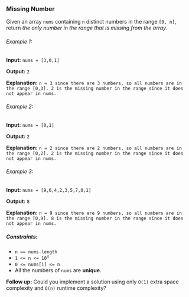 <h3>Missing Number</h3>

<p>Given an array <code>nums</code> containing <code>n</code> distinct numbers in the range <code>[0, n]</code>, return
<i>the only number in the range that is missing from the array</i>.</p>

<h6>Example 1:</h6>
<p><b>Input:</b> <code>nums = [3,0,1]</code></p>
<p><b>Output:</b> <code>2</code></p>
<p><b>Explanation:</b> <code>n = 3 since there are 3 numbers, so all numbers are in the range [0,3]. 2 is the missing number in the range since it does not appear in nums.</code></p>

<h6>Example 2:</h6>
<p><b>Input:</b> <code>nums = [0,1]</code></p>
<p><b>Output:</b> <code>2</code></p>
<p><b>Explanation:</b> <code>n = 2 since there are 2 numbers, so all numbers are in the range [0,2]. 2 is the missing number in the range since it does not appear in nums.</code></p>

<h6>Example 3:</h6>
<p><b>Input:</b> <code>nums = [9,6,4,2,3,5,7,0,1]</code></p>
<p><b>Output:</b> <code>8</code></p>
<p><b>Explanation:</b> <code>n = 9 since there are 9 numbers, so all numbers are in the range [0,9]. 8 is the missing number in the range since it does not appear in nums.</code></p>


<h5>Constraints:</h5>
<ul>
    <li><code>n == nums.length</code></li>
    <li><code>1 <= n <= 10<sup>4</sup></code></li>
    <li><code>0 <= nums[i] <= n</code></li>
    <li>All the numbers of <code>nums</code> are <b>unique</b>.</li>
</ul>

<p><b>Follow up:</b> Could you implement a solution using only <code>O(1)</code> extra space complexity and <code>O(n)</code> runtime complexity?</p>

